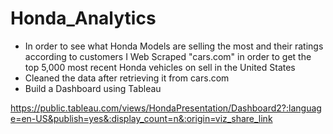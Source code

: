 # Honda_Analytics

- In order to see what Honda Models are selling the most and their ratings according to customers I Web Scraped "cars.com" in order to get the top 5,000 most recent Honda vehicles on sell in the United States
- Cleaned the data after retrieving it from cars.com
- Build a Dashboard using Tableau

https://public.tableau.com/views/HondaPresentation/Dashboard2?:language=en-US&publish=yes&:display_count=n&:origin=viz_share_link
